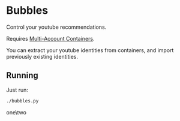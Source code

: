 # Bubbles
Control your youtube recommendations.

Requires [Multi-Account Containers](https://addons.mozilla.org/en-US/firefox/addon/multi-account-containers/).

You can extract your youtube identities from containers, and import previously existing identities.

## Running
Just run:
```bash
./bubbles.py
```

one\two
